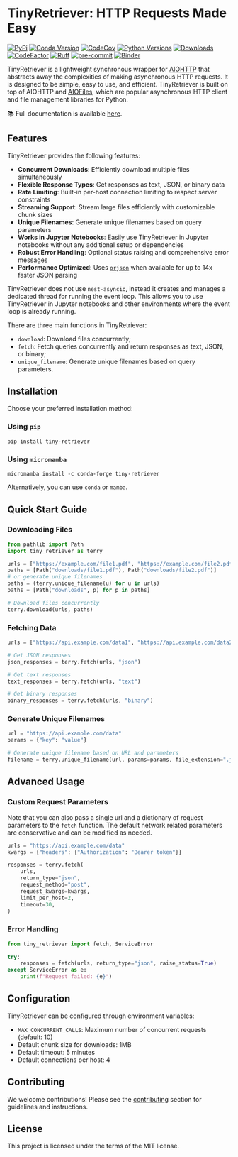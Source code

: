 # TinyRetriever: HTTP Requests Made Easy

[![PyPi](https://img.shields.io/pypi/v/tiny-retriever.svg)](https://pypi.python.org/pypi/tiny-retriever)
[![Conda Version](https://img.shields.io/conda/vn/conda-forge/tiny-retriever.svg)](https://anaconda.org/conda-forge/tiny-retriever)
[![CodeCov](https://codecov.io/gh/cheginit/tiny-retriever/branch/main/graph/badge.svg)](https://codecov.io/gh/cheginit/tiny-retriever)
[![Python Versions](https://img.shields.io/pypi/pyversions/tiny-retriever.svg)](https://pypi.python.org/pypi/tiny-retriever)
[![Downloads](https://static.pepy.tech/badge/tiny-retriever)](https://pepy.tech/project/tiny-retriever)
[![CodeFactor](https://www.codefactor.io/repository/github/cheginit/tiny-retriever/badge)](https://www.codefactor.io/repository/github/cheginit/tiny-retriever)
[![Ruff](https://img.shields.io/endpoint?url=https://raw.githubusercontent.com/astral-sh/ruff/main/assets/badge/v2.json)](https://github.com/astral-sh/ruff)
[![pre-commit](https://img.shields.io/badge/pre--commit-enabled-brightgreen?logo=pre-commit&logoColor=white)](https://github.com/pre-commit/pre-commit)
[![Binder](https://mybinder.org/badge_logo.svg)](https://mybinder.org/v2/gh/cheginit/tiny-retriever/HEAD?labpath=docs%2Fexamples)

TinyRetriever is a lightweight synchronous wrapper for
[AIOHTTP](https://docs.aiohttp.org/en/stable/) that abstracts away the complexities of
making asynchronous HTTP requests. It is designed to be simple, easy to use, and
efficient. TinyRetriever is built on top of AIOHTTP and
[AIOFiles](https://github.com/Tinche/aiofiles), which are popular asynchronous HTTP
client and file management libraries for Python.

📚 Full documentation is available [here](https://tiny_retriever.readthedocs.io).

## Features

TinyRetriever provides the following features:

- **Concurrent Downloads**: Efficiently download multiple files simultaneously
- **Flexible Response Types**: Get responses as text, JSON, or binary data
- **Rate Limiting**: Built-in per-host connection limiting to respect server constraints
- **Streaming Support**: Stream large files efficiently with customizable chunk sizes
- **Unique Filenames**: Generate unique filenames based on query parameters
- **Works in Jupyter Notebooks**: Easily use TinyRetriever in Jupyter notebooks without
    any additional setup or dependencies
- **Robust Error Handling**: Optional status raising and comprehensive error messages
- **Performance Optimized**: Uses [`orjson`](https://github.com/ijl/orjson) when
    available for up to 14x faster JSON parsing

TinyRetriever does not use `nest-asyncio`, instead it creates and manages a dedicated
thread for running the event loop. This allows you to use TinyRetriever in Jupyter
notebooks and other environments where the event loop is already running.

There are three main functions in TinyRetriever:

- `download`: Download files concurrently;
- `fetch`: Fetch queries concurrently and return responses as text, JSON, or binary;
- `unique_filename`: Generate unique filenames based on query parameters.

## Installation

Choose your preferred installation method:

### Using `pip`

```console
pip install tiny-retriever
```

### Using `micromamba`

```console
micromamba install -c conda-forge tiny-retriever
```

Alternatively, you can use `conda` or `mamba`.

## Quick Start Guide

### Downloading Files

```python
from pathlib import Path
import tiny_retriever as terry

urls = ["https://example.com/file1.pdf", "https://example.com/file2.pdf"]
paths = [Path("downloads/file1.pdf"), Path("downloads/file2.pdf")]
# or generate unique filenames
paths = (terry.unique_filename(u) for u in urls)
paths = [Path("downloads", p) for p in paths]

# Download files concurrently
terry.download(urls, paths)
```

### Fetching Data

```python
urls = ["https://api.example.com/data1", "https://api.example.com/data2"]

# Get JSON responses
json_responses = terry.fetch(urls, "json")

# Get text responses
text_responses = terry.fetch(urls, "text")

# Get binary responses
binary_responses = terry.fetch(urls, "binary")
```

### Generate Unique Filenames

```python
url = "https://api.example.com/data"
params = {"key": "value"}

# Generate unique filename based on URL and parameters
filename = terry.unique_filename(url, params=params, file_extension=".json")
```

## Advanced Usage

### Custom Request Parameters

Note that you can also pass a single url and a dictionary of request parameters to the
`fetch` function. The default network related parameters are conservative and can be
modified as needed.

```python
urls = "https://api.example.com/data"
kwargs = {"headers": {"Authorization": "Bearer token"}}

responses = terry.fetch(
    urls,
    return_type="json",
    request_method="post",
    request_kwargs=kwargs,
    limit_per_host=2,
    timeout=30,
)
```

### Error Handling

```python
from tiny_retriever import fetch, ServiceError

try:
    responses = fetch(urls, return_type="json", raise_status=True)
except ServiceError as e:
    print(f"Request failed: {e}")
```

## Configuration

TinyRetriever can be configured through environment variables:

- `MAX_CONCURRENT_CALLS`: Maximum number of concurrent requests (default: 10)
- Default chunk size for downloads: 1MB
- Default timeout: 5 minutes
- Default connections per host: 4

## Contributing

We welcome contributions! Please see the
[contributing](https://tiny_retriever.readthedocs.io/en/latest/CONTRIBUTING/) section
for guidelines and instructions.

## License

This project is licensed under the terms of the MIT license.
